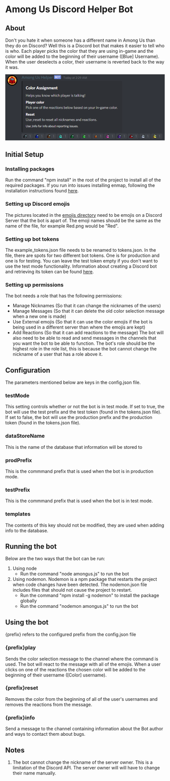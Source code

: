 # Among Us Discord Helper Bot
## About
Don't you hate it when someone has a different name in Among Us than they do on Discord?
Well this is a Discord bot that makes it easier to tell who is who. Each player picks the color that they are using in\-game and the color will be added to the beginning of their username \(\[Blue\] Username\). When the user deselects a color, their username is reverted back to the way it was.

![Bot Example](/images/bot_example.png)

## Initial Setup
### Installing packages
Run the command "npm install" in the root of the project to install all of the required packages. If you run into issues installing enmap, following the installation instructions found [here](https://enmap.evie.dev/install).
### Setting up Discord emojis
The pictures located in the [emojis directory](https://github.com/strenkml/among-us-bot/tree/master/emojis) need to be emojis on a Discord Server that the bot is apart of. The emoji names should be the same as the name of the file, for example Red.png would be "Red".
### Setting up bot tokens
The example\_tokens.json file needs to be renamed to tokens.json. In the file, there are spots for two different bot tokens. One is for production and one is for testing. You can leave the test token empty if you don't want to use the test mode functionality. Information about creating a Discord bot and retrieving its token can be found [here](https://www.writebots.com/discord-bot-token/).
### Setting up permissions
The bot needs a role that has the following permissions:
* Manage Nicknames \(So that it can change the nicknames of the users\)
* Manage Messages \(So that it can delete the old color selection message when a new one is made\)
* Use External emojis \(So that it can use the color emojis if the bot is being used in a different server than where the emojis are kept\)
* Add Reactions \(So that it can add reactions to the message\)
The bot will also need to be able to read and send messages in the channels that you want the bot to be able to function. The bot's role should be the highest role in the role list, this is because the bot cannot change the nickname of a user that has a role above it.

## Configuration
The parameters mentioned below are keys in the config.json file.
### testMode
This setting controls whether or not the bot is in test mode. If set to true, the bot will use the test prefix and the test token \(found in the tokens.json file\). If set to false, the bot will use the production prefix and the production token \(found in the tokens.json file\).
### dataStoreName
This is the name of the database that information will be stored to
### prodPrefix
This is the commmand prefix that is used when the bot is in production mode.
### testPrefix
This is the commmand prefix that is used when the bot is in test mode.
### templates
The contents of this key should not be modified, they are used when adding info to the database.

## Running the bot
Below are the two ways that the bot can be run:
1. Using node
   * Run the command "node amongus.js" to run the bot
2. Using nodemon. Nodemon is a npm package that restarts the project when code changes have been detected. The nodemon.json file includes files that should not cause the project to restart.
   * Run the command "npm install \-g nodemon" to install the package globally
   * Run the command "nodemon amongus.js" to run the bot

## Using the bot
\{prefix\} refers to the configured prefix from the config.json file
### \{prefix\}play
Sends the color selection message to the channel where the command is used. The bot will react to the message with all of the emojis. When a user clicks on one of the reactions the chosen color will be added to the beginning of their username \(\[Color\] username\).
### \{prefix\}reset
Removes the color from the beginning of all of the user's usernames and removes the reactions from the message.
### \{prefix\}info
Send a message to the channel containing information about the Bot author and ways to contact them about bugs.

## Notes
1. The bot cannot change the nickname of the server owner. This is a limitation of the Discord API. The server owner will will have to change their name manually.
